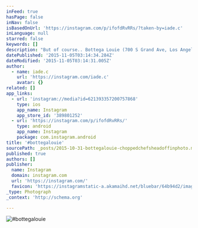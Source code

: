 ```yaml
---
inFeed: true
hasPage: false
inNav: false
isBasedOnUrl: 'https://instagram.com/p/ifofdRvRRs/?taken-by=iade.c'
inLanguage: null
starred: false
keywords: []
description: "But of course.. Bottega Louie (700 S Grand Ave, Los Angeles, CA 90017 - www.bottegalouie.com) LAs not so secret secret.. Both a Patisserie and a Restaurant, you can't book or reserve a table here, strictly first come first served. No surprises then when you get there and the queue is stretching down the block. It may take you an hour, two hours to get seated, but it is well worth it.. Best to order many dishes and share around the table.. just don't forget to order the Portobello Fries.  "
datePublished: '2015-11-05T03:14:34.284Z'
dateModified: '2015-11-05T03:14:31.005Z'
author:
  - name: iade.c
    url: 'https://instagram.com/iade.c'
    avatar: {}
related: []
app_links:
  - url: 'instagram://media?id=621393357200757868'
    type: ios
    app_name: Instagram
    app_store_id: '389801252'
  - url: 'https://instagram.com/p/ifofdRvRRs/'
    type: android
    app_name: Instagram
    package: com.instagram.android
title: '#bottegalouie'
sourcePath: _posts/2015-10-31-bottegalouie-choppedchefsheadoffinphoto.md
published: true
authors: []
publisher:
  name: Instagram
  domain: instagram.com
  url: 'https://instagram.com/'
  favicon: 'https://instagramstatic-a.akamaihd.net/bluebar/64b94d2/images/ico/favicon.ico'
_type: Photograph
_context: 'http://schema.org'

---
```

![#bottegalouie](https://scontent.cdninstagram.com/hphotos-xfa1/t51.2885-15/e15/1530783_620142254688242_57127495_n.jpg)